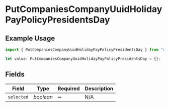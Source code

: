 # PutCompaniesCompanyUuidHolidayPayPolicyPresidentsDay

## Example Usage

```typescript
import { PutCompaniesCompanyUuidHolidayPayPolicyPresidentsDay } from "openapi/models/operations";

let value: PutCompaniesCompanyUuidHolidayPayPolicyPresidentsDay = {};
```

## Fields

| Field              | Type               | Required           | Description        |
| ------------------ | ------------------ | ------------------ | ------------------ |
| `selected`         | *boolean*          | :heavy_minus_sign: | N/A                |